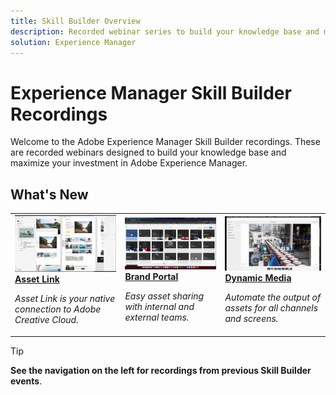 ```yaml
---
title: Skill Builder Overview
description: Recorded webinar series to build your knowledge base and maximize your investment in Adobe Experience Manager 
solution: Experience Manager 
---
```


# Experience Manager Skill Builder Recordings

Welcome to the Adobe Experience Manager Skill Builder recordings. These are recorded webinars designed to build your knowledge base and maximize your investment in Adobe Experience Manager.

## What's New

<table>
<tr>
  <td>
    <a href="https://experienceleague.adobe.com/docs/adobe-developers-live-events/events/content/feb2021/headless-graphql-content-fragments.html">
      <img alt="Asset Link" src="assets/332127.jpeg" />
    </a>
    <div>
      <a href="https://experienceleague.adobe.com/docs/adobe-developers-live-events/events/content/feb2021/headless-graphql-content-fragments.html">
    <strong>Asset Link</strong>
    </a>
    </div>
    <p>
    <em>Asset Link is your native connection to Adobe Creative Cloud.</em>
    <p>
  </td>
  <td>
    <a href="https://experienceleague.adobe.com/docs/experience-manager-skill-builder/skill-builder/2020/brand-portal.html">
    <img alt="Brand Portal" src="assets/332133.jpeg" />
    </a>
    <div>
    <a href="https://experienceleague.adobe.com/docs/experience-manager-skill-builder/skill-builder/2020/brand-portal.html">
    <strong>Brand Portal</strong>
    </a>
    </div>
    <p>
    <em>Easy asset sharing with internal and external teams.</em>
    </p>
  </td>
  <td>
    <a href="https://experienceleague.adobe.com/docs/experience-manager-skill-builder/skill-builder/2020/dynamic-media.html">
      <img alt="Dynamic Media" src="assets/332132.jpeg" />
    </a>
     <div>
      <a href="https://experienceleague.adobe.com/docs/experience-manager-skill-builder/skill-builder/2020/dynamic-media.html">
        <strong>Dynamic Media</strong>
      </a>
    </div>
    <p>
    <em>Automate the output of assets for all channels and screens.</em>
    <p>
  </td>
</tr>
</table>

>[!TIP]
>
>**See the navigation on the left for recordings from previous Skill Builder events**.
